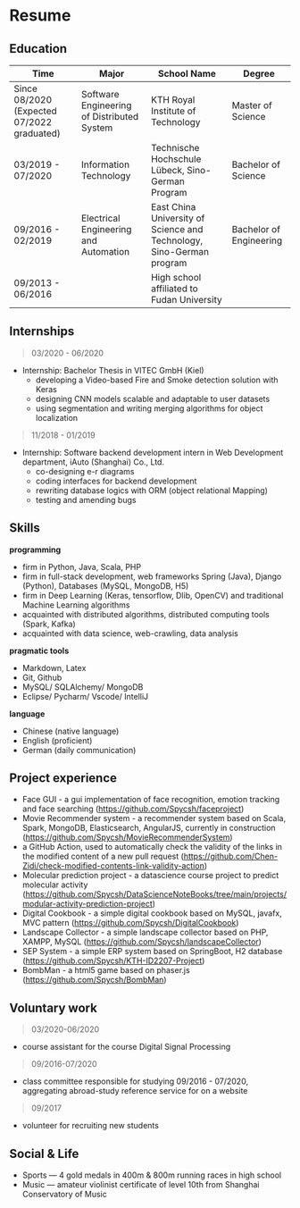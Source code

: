 <h1> Resume <a class="btn" href="#" style="text-align:right" onclick="
  var markdownPath = 'content.md';
  var language = localStorage.getItem('locale') || window.navigator.language.toLowerCase() || 'en';
  if (language.indexOf('zh-') !== -1) {
      markdownPath = '../content.md';
      localStorage.setItem('locale', 'en');
  }else{
    markdownPath = '../content_zh-cn.md'
    localStorage.setItem('locale', 'zh-cn');
  }
  getMarkdown(markdownPath);">
  <i class="fa fa-language" title="change language" aria-hidden="true"></i></a>
</h1> 

## Education

|**Time** |**Major** |**School Name**|**Degree** |
| - | - |- | - |
|Since 08/2020 (Expected 07/2022 graduated)|Software Engineering of Distributed System|KTH Royal Institute of Technology|Master of Science|Master of Science|
|03/2019 - 07/2020|Information Technology| Technische Hochschule Lübeck, Sino-German Program| Bachelor of Science |
|09/2016 - 02/2019|Electrical Engineering and Automation|East China University of Science and Technology, Sino-German program|Bachelor of Engineering|
|09/2013 - 06/2016||High school affiliated to Fudan University||

## Internships 

> 03/2020 - 06/2020 

- Internship: Bachelor Thesis in VITEC GmbH (Kiel)  
  - developing a Video-based Fire and Smoke detection solution with Keras
  - designing CNN models scalable and adaptable to user datasets 
  - using segmentation and writing merging algorithms for object localization
  
> 11/2018 - 01/2019
- Internship: Software backend development intern in Web Development department, iAuto (Shanghai) Co., Ltd.
    - co-designing e-r diagrams 
    - coding interfaces for backend development
    - rewriting database logics with ORM (object relational Mapping)
    - testing and amending bugs

## Skills

**programming**

- firm in Python, Java, Scala, PHP
- firm in full-stack development, web frameworks Spring (Java), Django (Python), Databases (MySQL, MongoDB, H5)
- firm in Deep Learning (Keras, tensorflow, Dlib, OpenCV) and traditional Machine Learning algorithms
- acquainted with distributed algorithms, distributed computing tools (Spark, Kafka)
- acquainted with data science, web-crawling, data analysis



**pragmatic tools**

- Markdown, Latex 
- Git, Github 
- MySQL/ SQLAlchemy/ MongoDB 
- Eclipse/ Pycharm/ Vscode/ IntelliJ 

**language** 

- Chinese (native language) 
- English (proficient) 
- German (daily communication)


## Project experience

- Face GUI - a gui implementation of face recognition, emotion tracking and face searching (https://github.com/Spycsh/faceproject)
- Movie Recommender system - a recommender system based on Scala, Spark, MongoDB, Elasticsearch, AngularJS, currently in construction (https://github.com/Spycsh/MovieRecommenderSystem)
- a GitHub Action, used to automatically check the validity of the links in the modified content of a new pull request (https://github.com/Chen-Zidi/check-modified-contents-link-validity-action)
- Molecular prediction project - a datascience course project to predict molecular activity (https://github.com/Spycsh/DataScienceNoteBooks/tree/main/projects/modular-activity-prediction-project)
- Digital Cookbook - a simple digital cookbook based on MySQL, javafx, MVC pattern (https://github.com/Spycsh/DigitalCookbook)
- Landscape Collector - a simple landscape collector based on PHP, XAMPP, MySQL (https://github.com/Spycsh/landscapeCollector)
- SEP System - a simple ERP system based on SpringBoot, H2 database (https://github.com/Spycsh/KTH-ID2207-Project)
- BombMan - a html5 game based on phaser.js (https://github.com/Spycsh/BombMan)


## Voluntary work
> 03/2020-06/2020

- course assistant for the course Digital Signal Processing 

> 09/2016-07/2020

- class committee responsible for studying 09/2016 - 07/2020, aggregating abroad-study reference service for on a website

> 09/2017
- volunteer for recruiting new students

## Social & Life

- Sports — 4 gold medals in 400m & 800m running races in high school
- Music — amateur violinist certificate of level 10th from Shanghai Conservatory of Music

